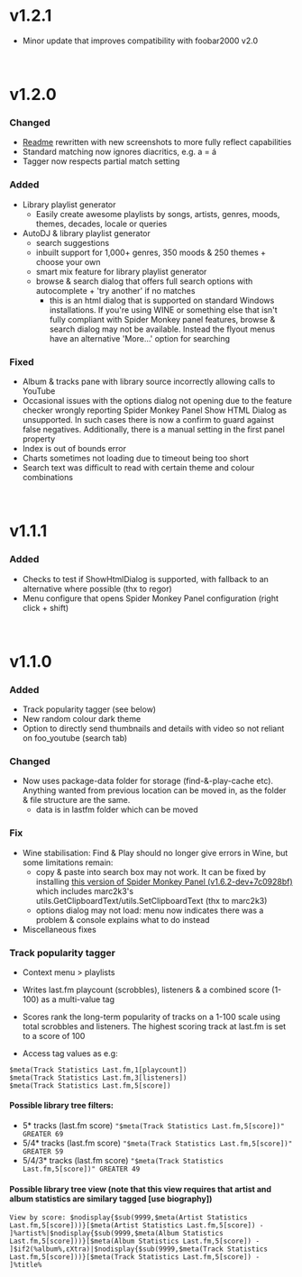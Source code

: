 # v1.2.1
- Minor update that improves compatibility with foobar2000 v2.0

<br />

# v1.2.0
### Changed
- [Readme](https://github.com/Wil-B/Find-and-Play/blob/main/README.md) rewritten with new screenshots to more fully reflect capabilities
- Standard matching now ignores diacritics, e.g. a = á
- Tagger now respects partial match setting

### Added
- Library playlist generator
    - Easily create awesome playlists by songs, artists, genres, moods, themes, decades, locale or queries
- AutoDJ & library playlist generator
	- search suggestions
	- inbuilt support for 1,000+ genres, 350 moods & 250 themes + choose your own
	- smart mix feature for library playlist generator
	- browse & search dialog that offers full search options with autocomplete + 'try another' if no matches
		- this is an html dialog that is supported on standard Windows installations. If you're using WINE or something else that isn't fully compliant with Spider Monkey panel features, browse & search dialog may not be available. Instead the flyout menus have an alternative 'More...' option for searching

### Fixed
- Album & tracks pane with library source incorrectly allowing calls to YouTube
- Occasional issues with the options dialog not opening due to the feature checker wrongly reporting Spider Monkey Panel Show HTML Dialog as unsupported. In such cases there is now a confirm to guard against false negatives. Additionally, there is a manual setting in the first panel property
- Index is out of bounds error
- Charts sometimes not loading due to timeout being too short
- Search text was difficult to read with certain theme and colour combinations

<br />

# v1.1.1

### Added
- Checks to test if ShowHtmlDialog is supported, with fallback to an alternative where possible (thx to regor)
- Menu configure that opens Spider Monkey Panel configuration (right click + shift)

<br />

# v1.1.0

### Added
- Track popularity tagger (see below)
- New random colour dark theme
- Option to directly send thumbnails and details with video so not reliant on foo_youtube (search tab)

### Changed
- Now uses package-data folder for storage (find-&-play-cache etc). Anything wanted from previous location can be moved in, as the folder & file structure are the same.
     * data is in lastfm folder which can be moved

### Fix
- Wine stabilisation: Find & Play should no longer give errors in Wine, but some limitations remain:
    - copy & paste into search box may not work. It can be fixed by installing [this version of Spider Monkey Panel (v1.6.2-dev+7c0928bf)](https://github.com/Wil-B/Find-and-Play/files/8575143/foo_spider_monkey_panel.zip) which includes marc2k3's utils.GetClipboardText/utils.SetClipboardText (thx to marc2k3)
    - options dialog may not load: menu now indicates there was a problem & console explains what to do instead
- Miscellaneous fixes

### Track popularity tagger
- Context menu > playlists
- Writes last.fm playcount (scrobbles), listeners & a combined score (1-100) as a multi-value tag
- Scores rank the long-term popularity of tracks on a 1-100 scale using total scrobbles and listeners. The highest scoring track at last.fm is set to a score of 100

- Access tag values as e.g:
```
$meta(Track Statistics Last.fm,1[playcount])
$meta(Track Statistics Last.fm,3[listeners])
$meta(Track Statistics Last.fm,5[score])
```
#### Possible library tree filters:
- 5* tracks (last.fm score) `"$meta(Track Statistics Last.fm,5[score])" GREATER 69`
- 5/4* tracks (last.fm score) `"$meta(Track Statistics Last.fm,5[score])" GREATER 59`
- 5/4/3* tracks (last.fm score) `"$meta(Track Statistics Last.fm,5[score])" GREATER 49`

#### Possible library tree view (note that this view requires that artist and album statistics are similary tagged [use biography])

```View by score: $nodisplay{$sub(9999,$meta(Artist Statistics Last.fm,5[score]))}[$meta(Artist Statistics Last.fm,5[score]) - ]%artist%|$nodisplay{$sub(9999,$meta(Album Statistics Last.fm,5[score]))}[$meta(Album Statistics Last.fm,5[score]) - ]$if2(%album%,εXtra)|$nodisplay{$sub(9999,$meta(Track Statistics Last.fm,5[score]))}[$meta(Track Statistics Last.fm,5[score]) - ]%title%```
